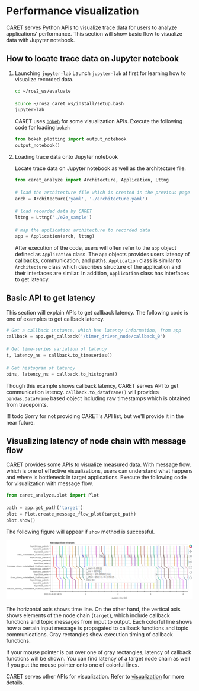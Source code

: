 # Performance visualization

CARET serves Python APIs to visualize trace data for users to analyze applications' performance.
This section will show basic flow to visualize data with Jupyter notebook.

## How to locate trace data on Jupyter notebook

1. Launching `jupyter-lab`
   Launch `jupyter-lab` at first for learning how to visualize recorded data.

   ```bash
   cd ~/ros2_ws/evaluate

   source ~/ros2_caret_ws/install/setup.bash
   jupyter-lab
   ```

   CARET uses [`bokeh`](https://bokeh.org/) for some visualization APIs.
   Execute the following code for loading `bokeh`

   ```python
   from bokeh.plotting import output_notebook
   output_notebook()
   ```

2. Loading trace data onto Jupyter notebook

   Locate trace data on Jupyter notebook as well as the architecture file.

   ```python
   from caret_analyze import Architecture, Application, Lttng

   # load the architecture file which is created in the previous page
   arch = Architecture('yaml', './architecture.yaml')

   # load recorded data by CARET
   lttng = Lttng('./e2e_sample')

   # map the application architecture to recorded data
   app = Application(arch, lttng)
   ```

   After execution of the code, users will often refer to the `app` object defined as `Application` class. The `app` objects provides users latency of callbacks, communication, and paths. `Application` class is similar to `Architecture` class which describes structure of the application and their interfaces are similar. In addition, `Application` class has interfaces to get latency.

## Basic API to get latency

This section will explain APIs to get callback latency. The following code is one of examples to get callback latency.

```python
# Get a callback instance, which has latency information, from app
callback = app.get_callback('/timer_driven_node/callback_0')

# Get time-series variation of latency
t, latency_ns = callback.to_timeseries()

# Get histogram of latency
bins, latency_ns = callback.to_histogram()
```

Though this example shows callback latency, CARET serves API to get communication latency.
`callback.to_dataframe()` will provides `pandas.DataFrame` based object including raw timestamps which is obtained from tracepoints.

<prettier-ignore-start>
!!! todo
        Sorry for not providing CARET's API list, but we'll provide it in the near future.
<prettier-ignore-end>

## Visualizing latency of node chain with message flow

CARET provides some APIs to visualize measured data.
With message flow, which is one of effective visualizations, users can understand what happens and where is bottleneck in target applications.
Execute the following code for visualization with message flow.

```python
from caret_analyze.plot import Plot

path = app.get_path('target')
plot = Plot.create_message_flow_plot(target_path)
plot.show()
```

The following figure will appear if `show` method is successful.

![message_flow_sample](../imgs/message_flow_with_cursor.png)

The horizontal axis shows time line. On the other hand, the vertical axis shows elements of the node chain (`target`), which include callback functions and topic messages from input to output. Each colorful line shows how a certain input message is propagated to callback functions and topic communications. Gray rectangles show execution timing of callback functions.

If your mouse pointer is put over one of gray rectangles, latency of callback functions will be shown. You can find latency of a target node chain as well if you put the mouse pointer onto one of colorful lines.

CARET serves other APIs for visualization. Refer to [visualization](../visualization/index.md) for more details.
